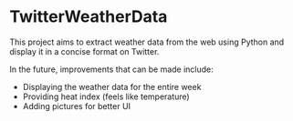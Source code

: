 # TwitterWeatherData


This project aims to extract weather data from the web using Python and display it in a concise format on Twitter.

In the future, improvements that can be made include:
  * Displaying the weather data for the entire week
  * Providing heat index (feels like temperature)
  * Adding pictures for better UI 
